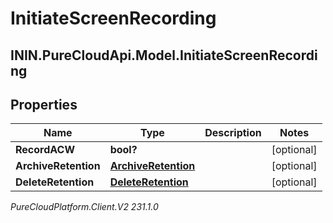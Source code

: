 # InitiateScreenRecording

## ININ.PureCloudApi.Model.InitiateScreenRecording

## Properties

|Name | Type | Description | Notes|
|------------ | ------------- | ------------- | -------------|
| **RecordACW** | **bool?** |  | [optional] |
| **ArchiveRetention** | [**ArchiveRetention**](ArchiveRetention) |  | [optional] |
| **DeleteRetention** | [**DeleteRetention**](DeleteRetention) |  | [optional] |



_PureCloudPlatform.Client.V2 231.1.0_
